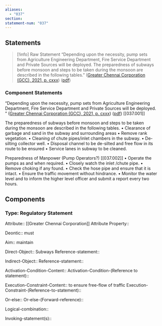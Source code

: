 ```yaml
---
aliases:
  - "037"
section: 
statement-num: "037"
---
```

## Statements 
> [!info] Raw Statement
> “Depending upon the necessity, pump sets from Agriculture Engineering Department, Fire Service Department and Private Sources will be deployed. The preparedness of subways before monsoon and steps to be taken during the monsoon are described in the following tables.” ([Greater Chennai Corporation (GCC), 2021, p. cxxx](zotero://select/library/items/AZZSXLC8)) ([pdf](zotero://open-pdf/library/items/ZWDYK52D?page=130&annotation=PNTIWB9J)) 
> 

### Component Statements
“Depending upon the necessity, pump sets from Agriculture Engineering Department, Fire Service Department and Private Sources will be deployed. ” ([Greater Chennai Corporation (GCC), 2021, p. cxxx](zotero://select/library/items/AZZSXLC8)) ([pdf](zotero://open-pdf/library/items/ZWDYK52D?page=130&annotation=PNTIWB9J))  [[037.001]]

The preparedness of subways before monsoon and steps to be taken during the monsoon are described in the following tables.
• Clearance of garbage and sand in the subway and surrounding areas 
• Remove rank vegetation. 
• Cleaning of chute pipes/inlet chambers in the subway. 
• De-silting collector well. 
• Disposal channel to be de-silted and free flow in its route to be ensured 
• Service lanes in subway to be cleaned. 

Preparedness of Manpower (Pump Operators?) [[037.002]]
• Operate the pumps as and when required. 
• Closely watch the inlet /chute pipe. 
• Remove choking if any found. 
• Check the hose pipe and ensure that it is intact. 
• Ensure the traffic movement without hindrance. 
• Monitor the water level and to inform the higher level officer and submit a report every two hours. 




## Components
### Type: Regulatory Statement
Attribute:: [[Greater Chennai Corporation]]
	Attribute Property::

Deontic:: must

Aim:: maintain 

Direct-Object:: Subways
	Reference-statement::

Indirect-Object::
	Reference-statement::

Activation-Condition-Content::
	Activation-Condition-(Reference to statement)::

Execution-Constraint-Content:: to ensure free-flow of traffic
	Execution-Constraint-(Reference-to-statement)::

Or-else::
	Or-else-(Forward-reference)::

Logical-combination::

Invoking-statement(s)::